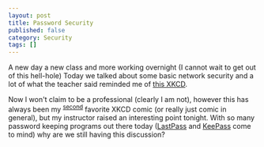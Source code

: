 ```yaml
---
layout: post
title: Password Security
published: false
category: Security
tags: []
---
```

A new day a new class and more working overnight (I cannot wait to get out of this hell-hole) Today we talked about some basic network security and a lot of what the teacher said reminded me of [this XKCD](http://xkcd.com/936)<!--more-->.

Now I won't claim to be a professional (clearly I am not), however this has always been my <sup>[second](http://xkcd.com/1133)</sup> favorite XKCD comic (or really just comic in general), but my instructor raised an interesting point tonight. With so many password keeping programs out there today ([LastPass](https://lastpass.com/) and [KeePass](https://keepass.info) come to mind) why are we still having this discussion? 
